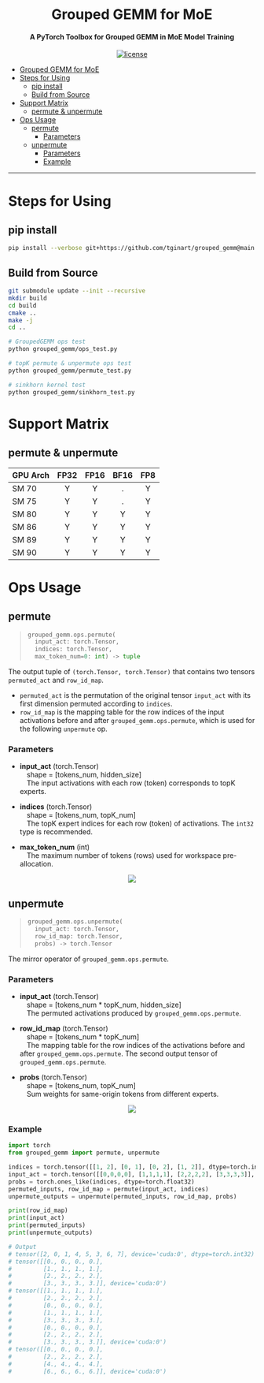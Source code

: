 <div align="center">

Grouped GEMM for MoE
===========================
<h4>A PyTorch Toolbox for Grouped GEMM in MoE Model Training</h4>

[![license](https://img.shields.io/badge/license-Apache%202-blue)](./LICENSE)

<div align="left">

- [Grouped GEMM for MoE](#grouped-gemm-for-moe)
- [Steps for Using](#steps-for-using)
  - [pip install](#pip-install)
  - [Build from Source](#build-from-source)
- [Support Matrix](#support-matrix)
  - [permute \& unpermute](#permute--unpermute)
- [Ops Usage](#ops-usage)
  - [permute](#permute)
    - [Parameters](#parameters)
  - [unpermute](#unpermute)
    - [Parameters](#parameters-1)
    - [Example](#example)

---

# Steps for Using

## pip install
```bash
pip install --verbose git+https://github.com/tginart/grouped_gemm@main
```

## Build from Source
```bash
git submodule update --init --recursive
mkdir build
cd build
cmake ..
make -j
cd ..

# GroupedGEMM ops test
python grouped_gemm/ops_test.py

# topK permute & unpermute ops test
python grouped_gemm/permute_test.py

# sinkhorn kernel test
python grouped_gemm/sinkhorn_test.py
```

# Support Matrix

## permute & unpermute

| GPU Arch   | FP32  | FP16  | BF16  | FP8   |
| :--------- | :---: | :---: | :---: | :---: |
| SM 70      |   Y   |   Y   |   .   |   Y   |
| SM 75      |   Y   |   Y   |   .   |   Y   |
| SM 80      |   Y   |   Y   |   Y   |   Y   |
| SM 86      |   Y   |   Y   |   Y   |   Y   |
| SM 89      |   Y   |   Y   |   Y   |   Y   |
| SM 90      |   Y   |   Y   |   Y   |   Y   |

# Ops Usage

## permute

> ```py
> grouped_gemm.ops.permute(
>   input_act: torch.Tensor,
>   indices: torch.Tensor,
>   max_token_num=0: int) -> tuple
> ```

The output tuple of `(torch.Tensor, torch.Tensor)` that contains two tensors `permuted_act` and `row_id_map`.

* `permuted_act` is the permutation of the original tensor `input_act` with its first dimension permuted according to `indices`.
* `row_id_map` is the mapping table for the row indices of the input activations before and after `grouped_gemm.ops.permute`, which is used for the following `unpermute` op.

### Parameters

* **input_act** (torch.Tensor)  
    &emsp;shape = [tokens_num, hidden_size]  
    &emsp;The input activations with each row (token) corresponds to topK experts.

* **indices** (torch.Tensor)  
    &emsp;shape = [tokens_num, topK_num]  
    &emsp;The topK expert indices for each row (token) of activations. The `int32` type is recommended.

* **max_token_num** (int)  
    &emsp;The maximum number of tokens (rows) used for workspace pre-allocation.

<p align="center"><img src=figures/figure_permute.png></p>

## unpermute

> ```py
> grouped_gemm.ops.unpermute(
>   input_act: torch.Tensor,
>   row_id_map: torch.Tensor,
>   probs) -> torch.Tensor
> ```

The mirror operator of `grouped_gemm.ops.permute`.

### Parameters

* **input_act** (torch.Tensor)  
    &emsp;shape = [tokens_num * topK_num, hidden_size]  
    &emsp;The permuted activations produced by `grouped_gemm.ops.permute`.

* **row_id_map** (torch.Tensor)  
    &emsp;shape = [tokens_num * topK_num]  
    &emsp;The mapping table for the row indices of the activations before and after `grouped_gemm.ops.permute`. The second output tensor of `grouped_gemm.ops.permute`.

* **probs** (torch.Tensor)  
    &emsp;shape = [tokens_num, topK_num]  
    &emsp;Sum weights for same-origin tokens from different experts.

<p align="center"><img src=figures/figure_unpermute.png></p>

### Example

```py
import torch
from grouped_gemm import permute, unpermute

indices = torch.tensor([[1, 2], [0, 1], [0, 2], [1, 2]], dtype=torch.int32, device='cuda')
input_act = torch.tensor([[0,0,0,0], [1,1,1,1], [2,2,2,2], [3,3,3,3]], dtype=torch.float32, device='cuda')
probs = torch.ones_like(indices, dtype=torch.float32)
permuted_inputs, row_id_map = permute(input_act, indices)
unpermute_outputs = unpermute(permuted_inputs, row_id_map, probs)

print(row_id_map)
print(input_act)
print(permuted_inputs)
print(unpermute_outputs)

# Output
# tensor([2, 0, 1, 4, 5, 3, 6, 7], device='cuda:0', dtype=torch.int32)
# tensor([[0., 0., 0., 0.],
#         [1., 1., 1., 1.],
#         [2., 2., 2., 2.],
#         [3., 3., 3., 3.]], device='cuda:0')
# tensor([[1., 1., 1., 1.],
#         [2., 2., 2., 2.],
#         [0., 0., 0., 0.],
#         [1., 1., 1., 1.],
#         [3., 3., 3., 3.],
#         [0., 0., 0., 0.],
#         [2., 2., 2., 2.],
#         [3., 3., 3., 3.]], device='cuda:0')
# tensor([[0., 0., 0., 0.],
#         [2., 2., 2., 2.],
#         [4., 4., 4., 4.],
#         [6., 6., 6., 6.]], device='cuda:0')
```

